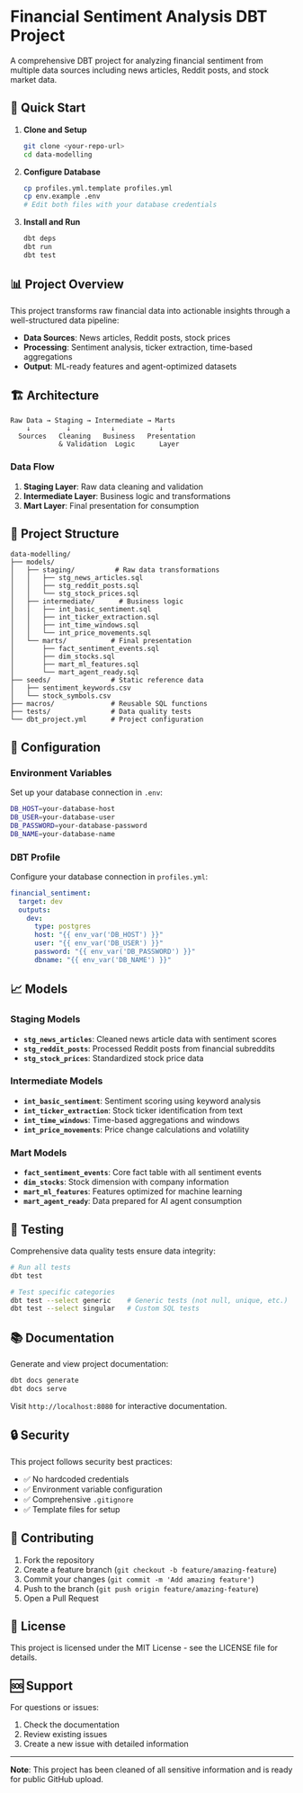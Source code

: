 # Financial Sentiment Analysis DBT Project

A comprehensive DBT project for analyzing financial sentiment from multiple data sources including news articles, Reddit posts, and stock market data.

## 🚀 Quick Start

1. **Clone and Setup**
   ```bash
   git clone <your-repo-url>
   cd data-modelling
   ```

2. **Configure Database**
   ```bash
   cp profiles.yml.template profiles.yml
   cp env.example .env
   # Edit both files with your database credentials
   ```

3. **Install and Run**
   ```bash
   dbt deps
   dbt run
   dbt test
   ```

## 📊 Project Overview

This project transforms raw financial data into actionable insights through a well-structured data pipeline:

- **Data Sources**: News articles, Reddit posts, stock prices
- **Processing**: Sentiment analysis, ticker extraction, time-based aggregations
- **Output**: ML-ready features and agent-optimized datasets

## 🏗️ Architecture

```
Raw Data → Staging → Intermediate → Marts
    ↓         ↓          ↓           ↓
  Sources   Cleaning   Business   Presentation
            & Validation  Logic      Layer
```

### Data Flow

1. **Staging Layer**: Raw data cleaning and validation
2. **Intermediate Layer**: Business logic and transformations
3. **Mart Layer**: Final presentation for consumption

## 📁 Project Structure

```
data-modelling/
├── models/
│   ├── staging/          # Raw data transformations
│   │   ├── stg_news_articles.sql
│   │   ├── stg_reddit_posts.sql
│   │   └── stg_stock_prices.sql
│   ├── intermediate/      # Business logic
│   │   ├── int_basic_sentiment.sql
│   │   ├── int_ticker_extraction.sql
│   │   ├── int_time_windows.sql
│   │   └── int_price_movements.sql
│   └── marts/           # Final presentation
│       ├── fact_sentiment_events.sql
│       ├── dim_stocks.sql
│       ├── mart_ml_features.sql
│       └── mart_agent_ready.sql
├── seeds/               # Static reference data
│   ├── sentiment_keywords.csv
│   └── stock_symbols.csv
├── macros/              # Reusable SQL functions
├── tests/               # Data quality tests
└── dbt_project.yml      # Project configuration
```

## 🔧 Configuration

### Environment Variables

Set up your database connection in `.env`:

```bash
DB_HOST=your-database-host
DB_USER=your-database-user
DB_PASSWORD=your-database-password
DB_NAME=your-database-name
```

### DBT Profile

Configure your database connection in `profiles.yml`:

```yaml
financial_sentiment:
  target: dev
  outputs:
    dev:
      type: postgres
      host: "{{ env_var('DB_HOST') }}"
      user: "{{ env_var('DB_USER') }}"
      password: "{{ env_var('DB_PASSWORD') }}"
      dbname: "{{ env_var('DB_NAME') }}"
```

## 📈 Models

### Staging Models
- **`stg_news_articles`**: Cleaned news article data with sentiment scores
- **`stg_reddit_posts`**: Processed Reddit posts from financial subreddits
- **`stg_stock_prices`**: Standardized stock price data

### Intermediate Models
- **`int_basic_sentiment`**: Sentiment scoring using keyword analysis
- **`int_ticker_extraction`**: Stock ticker identification from text
- **`int_time_windows`**: Time-based aggregations and windows
- **`int_price_movements`**: Price change calculations and volatility

### Mart Models
- **`fact_sentiment_events`**: Core fact table with all sentiment events
- **`dim_stocks`**: Stock dimension with company information
- **`mart_ml_features`**: Features optimized for machine learning
- **`mart_agent_ready`**: Data prepared for AI agent consumption

## 🧪 Testing

Comprehensive data quality tests ensure data integrity:

```bash
# Run all tests
dbt test

# Test specific categories
dbt test --select generic    # Generic tests (not null, unique, etc.)
dbt test --select singular   # Custom SQL tests
```

## 📚 Documentation

Generate and view project documentation:

```bash
dbt docs generate
dbt docs serve
```

Visit `http://localhost:8080` for interactive documentation.

## 🔒 Security

This project follows security best practices:

- ✅ No hardcoded credentials
- ✅ Environment variable configuration
- ✅ Comprehensive `.gitignore`
- ✅ Template files for setup

## 🤝 Contributing

1. Fork the repository
2. Create a feature branch (`git checkout -b feature/amazing-feature`)
3. Commit your changes (`git commit -m 'Add amazing feature'`)
4. Push to the branch (`git push origin feature/amazing-feature`)
5. Open a Pull Request

## 📝 License

This project is licensed under the MIT License - see the LICENSE file for details.

## 🆘 Support

For questions or issues:
1. Check the documentation
2. Review existing issues
3. Create a new issue with detailed information

---

**Note**: This project has been cleaned of all sensitive information and is ready for public GitHub upload. 
